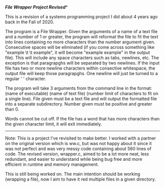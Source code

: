 *******File Wrapper Project Revised********

This is a revision of a systems programming project I did about 4 years ago back in the Fall of 2020.

The program is a File Wrapper. Given the arguments of a name of a text file and a number of 1 or greater, the program will reformat the file to fit the text into lines 
containing no more characters than the number argument given. Consecutive spaces will be eliminated (if you come across something like "example \t \t example", it will become "example example" in the output file). This will include any space characters such as tabs, newlines, etc. The exception is that paragrapghs will be separated by two newlines.
If the input file has two or more newline characters within consective whitespace, the output file will keep those paragrapghs. One newline will just be turned to a regular
' ' character. 

The program will take 3 arguments from the command line in the format: (name of executable) (name of text file) (number limit of characters to fit on a single line).
File given must be a text file and will output the formatted file into a separate subdirectory. Number given must be positive and greater than 0.

Words cannot be cut off. If the file has a word that has more characters than the given character limit, it will exit immediately.
**************

Note: This is a project I've revisited to make better. I worked with a partner on the original version which is ww.c, but was not happy about it since it was not perfect
and was very messy code containing about 560 lines of code. The revised version, wrapper.c, aimed to be a lot more neat, less redundant, and easier to understand while being
bug free and more efficient in runtime and memory management. 

This is still being worked on. The main intention should be working (wrapping a file), now I aim to have it red multiple files in a given directory. 

